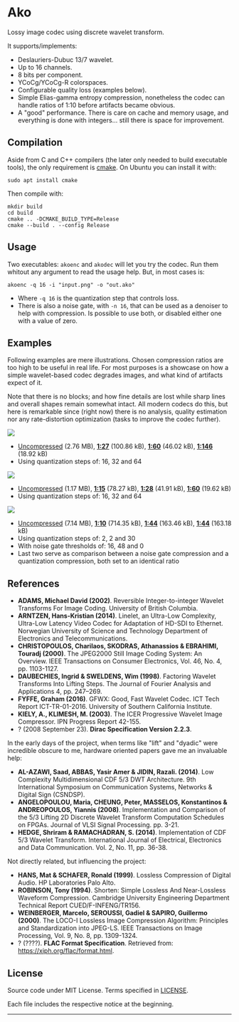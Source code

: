 
Ako
===

Lossy image codec using discrete wavelet transform.

It supports/implements:
- Deslauriers-Dubuc 13/7 wavelet.
- Up to 16 channels.
- 8 bits per component.
- YCoCg/YCoCg-R colorspaces.
- Configurable quality loss (examples below).
- Simple Elias-gamma entropy compression, nonetheless the codec can handle ratios of 1:10 before artifacts became obvious.
- A "good" performance. There is care on cache and memory usage, and everything is done with integers... still there is space for improvement.


Compilation
-----------
Aside from C and C++ compilers (the later only needed to build executable tools), the only requirement is [cmake][14]. On Ubuntu you can install it with:

```
sudo apt install cmake
```

Then compile with:
```
mkdir build
cd build
cmake .. -DCMAKE_BUILD_TYPE=Release
cmake --build . --config Release
```


Usage
-----
Two executables: `akoenc` and `akodec` will let you try the codec. Run them whitout any argument to read the usage help. But, in most cases is:

```
akoenc -q 16 -i "input.png" -o "out.ako"
```
- Where `-q 16` is the quantization step that controls loss.
- There is also a noise gate, with `-n 16`, that can be used as a denoiser to help with compression. Is possible to use both, or disabled either one with a value of zero.


Examples
--------
Following examples are mere illustrations. Chosen compression ratios are too high to be useful in real life. For most purposes is a showcase on how a simple wavelet-based codec degrades images, and what kind of artifacts expect of it.

Note that there is no blocks; and how fine details are lost while sharp lines and overall shapes remain somewhat intact. All modern codecs do this, but here is remarkable since (right now) there is no analysis, quality estimation nor any rate-distortion optimization (tasks to improve the codec further).

![](./resources/readme-images/guanaco1-readme.png)
- [Uncompressed][1] (2.76 MB), [**1:27**][2] (100.86 kB), [**1:60**][3] (46.02 kB), [**1:146**][4] (18.92 kB)
- Using quantization steps of: 16, 32 and 64

![](./resources/readme-images/kodak8-readme.png)
- [Uncompressed][5] (1.17 MB), [**1:15**][6] (78.27 kB), [**1:28**][7] (41.91 kB), [**1:60**][8] (19.62 kB)
- Using quantization steps of: 16, 32 and 64

![](./resources/readme-images/vincent-readme.png)
- [Uncompressed][9] (7.14 MB), [**1:10**][10] (714.35 kB), [**1:44**][11] (163.46 kB), [**1:44**][12] (163.18 kB)
- Using quantization steps of: 2, 2 and 30
- With noise gate thresholds of: 16, 48 and 0
- Last two serve as comparison between a noise gate compression and a quantization compression, both set to an identical ratio


References
----------

- **ADAMS, Michael David (2002)**. Reversible Integer-to-integer Wavelet Transforms For Image Coding. University of British Columbia.
- **ARNTZEN, Hans-Kristian (2014)**. Linelet, an Ultra-Low Complexity, Ultra-Low Latency Video Codec for Adaptation of HD-SDI to Ethernet. Norwegian University of Science and Technology Department of Electronics and Telecommunications.
- **CHRISTOPOULOS, Charilaos, SKODRAS, Athanassios & EBRAHIMI, Touradj (2000)**. The JPEG2000 Still Image Coding System: An Overview. IEEE Transactions on Consumer Electronics, Vol. 46, No. 4, pp. 1103-1127.
- **DAUBECHIES, Ingrid & SWELDENS, Wim (1998)**. Factoring Wavelet Transforms Into Lifting Steps. The Journal of Fourier Analysis and Applications 4, pp. 247–269.
- **FYFFE, Graham (2016)**. GFWX: Good, Fast Wavelet Codec. ICT Tech Report ICT-TR-01-2016. University of Southern California Institute.
- **KIELY, A., KLIMESH, M. (2003)**. The ICER Progressive Wavelet Image Compressor. IPN Progress Report 42-155.
- ? (2008 September 23). **Dirac Specification Version 2.2.3**.


In the early days of the project, when terms like "lift" and "dyadic" were incredible obscure to me, hardware oriented papers gave me an invaluable help:

- **AL-AZAWI, Saad, ABBAS, Yasir Amer & JIDIN, Razali. (2014)**. Low Complexity Multidimensional CDF 5/3 DWT Architecture. 9th International Symposium on Communication Systems, Networks & Digital Sign (CSNDSP).
- **ANGELOPOULOU, Maria, CHEUNG, Peter, MASSELOS, Konstantinos & ANDREOPOULOS, Yiannis (2008)**. Implementation and Comparison of the 5/3 Lifting 2D Discrete Wavelet Transform Computation Schedules on FPGAs. Journal of VLSI Signal Processing. pp. 3-21.
- **HEDGE, Shriram & RAMACHADRAN, S. (2014)**. Implementation of CDF 5/3 Wavelet Transform. International Journal of Electrical, Electronics and Data Communication. Vol. 2, No. 11, pp. 36-38.


Not directly related, but influencing the project:

- **HANS, Mat & SCHAFER, Ronald (1999)**. Lossless Compression of Digital Audio. HP Laboratories Palo Alto.
- **ROBINSON, Tony (1994)**. Shorten: Simple Lossless And Near-Lossless Waveform Compression. Cambridge University Engineering Department Technical Report CUED/F-INFENG/TR156.
- **WEINBERGER, Marcelo, SEROUSSI, Gadiel & SAPIRO, Guillermo (2000)**. The LOCO-I Lossless Image Compression Algorithm: Principles and Standardization into JPEG-LS. IEEE Transactions on Image Processing, Vol. 9, No. 8, pp. 1309-1324.
- ? (????). **FLAC Format Specification**. Retrieved from: https://xiph.org/flac/format.html.


License
-------
Source code under MIT License. Terms specified in [LICENSE][13].

Each file includes the respective notice at the beginning.

____

[1]: ./resources/test-images/guanaco1.png
[2]: ./resources/readme-images/guanaco1.akoQ16N0.png
[3]: ./resources/readme-images/guanaco1.akoQ32N0.png
[4]: ./resources/readme-images/guanaco1.akoQ64N0.png

[5]: ./resources/test-images/kodak8.png
[6]: ./resources/readme-images/kodak8.akoQ16N0.png
[7]: ./resources/readme-images/kodak8.akoQ32N0.png
[8]: ./resources/readme-images/kodak8.akoQ64N0.png

[9]: ./resources/test-images/vincent.png
[10]: ./resources/readme-images/vincent.akoQ2N16.png
[11]: ./resources/readme-images/vincent.akoQ2N48.png
[12]: ./resources/readme-images/vincent.akoQ30N0.png

[13]: ./LICENSE

[14]: https://cmake.org/
